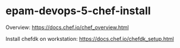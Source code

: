 # epam-devops-5-chef-install

Overview:
https://docs.chef.io/chef_overview.html

Install chefdk on workstation:
https://docs.chef.io/chefdk_setup.html

